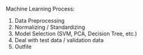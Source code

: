 Machine Learning Process:
1. Data Preprocessing
2. Normalizing / Standardizing
3. Model Selection (SVM, PCA, Decision Tree, etc.)
4. Deal with test data / validation data
5. Outfile
